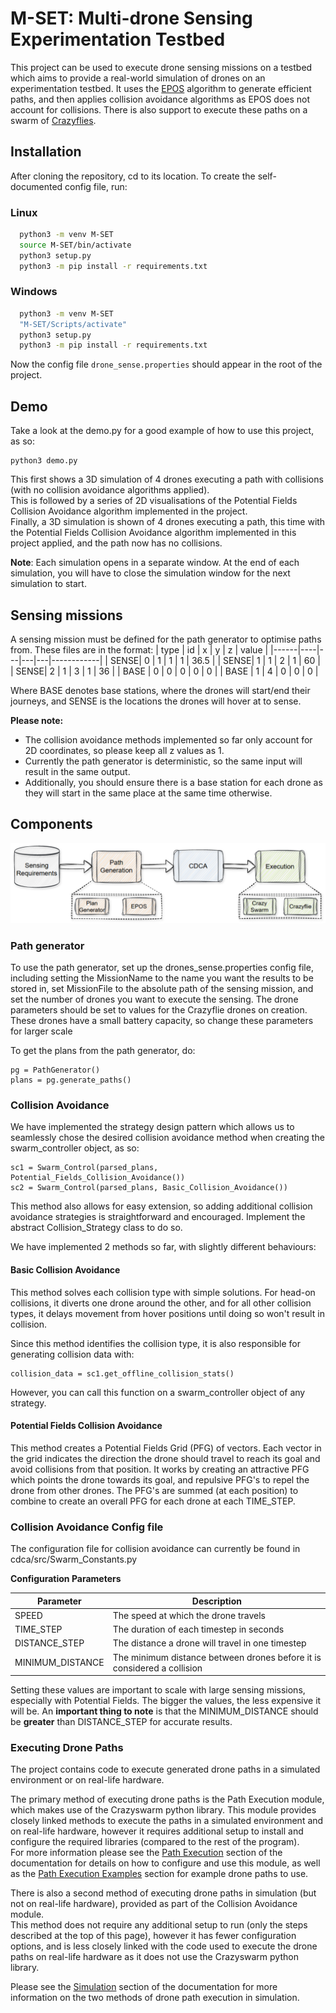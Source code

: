 

# M-SET: Multi-drone Sensing Experimentation Testbed
This project can be used to execute drone sensing missions on a testbed which aims to provide a real-world simulation of drones on an experimentation testbed. It uses the [EPOS](https://github.com/epournaras/EPOS) algorithm to generate efficient paths, and then applies collision avoidance algorithms as EPOS does not account for collisions. There is also support to execute these paths on a swarm of [Crazyflies](https://www.bitcraze.io/products/crazyflie-2-1/).









## Installation

After cloning the repository, cd to its location. To create the self-documented config file, run:

### Linux
```bash
  python3 -m venv M-SET
  source M-SET/bin/activate
  python3 setup.py
  python3 -m pip install -r requirements.txt
```
### Windows
```bash
  python3 -m venv M-SET
  "M-SET/Scripts/activate"
  python3 setup.py
  python3 -m pip install -r requirements.txt
```
Now the config file ```drone_sense.properties``` should appear in the root of the project.

## Demo
Take a look at the demo.py for a good example of how to use this project, as so:
```
python3 demo.py
```
This first shows a 3D simulation of 4 drones executing a path with collisions (with no collision avoidance algorithms applied).  
This is followed by a series of 2D visualisations of the Potential Fields Collision Avoidance algorithm implemented in the project.  
Finally, a 3D simulation is shown of 4 drones executing a path, this time with the Potential Fields Collision Avoidance algorithm implemented in this project applied, and the path now has no collisions.  

**Note**: Each simulation opens in a separate window. At the end of each simulation, you will have to close the simulation window for the next simulation to start.


## Sensing missions
A sensing mission must be defined for the path generator to optimise paths from. These files are in the format:
| type | id | x | y | z | value      |
|------|----|---|---|---|------------|
| SENSE| 0  | 1 | 1 | 1 | 36.5       |
| SENSE| 1  | 1 | 2 | 1 | 60         |
| SENSE| 2  | 1 | 3 | 1 | 36         |
| BASE | 0  | 0 | 0 | 0 | 0          |
| BASE | 1  | 4 | 0 | 0 | 0          |

Where BASE denotes base stations, where the drones will start/end their journeys, and SENSE is the locations the drones will hover at to sense.

**Please note:**

- The collision avoidance methods implemented so far only account for 2D coordinates, so please keep all z values as 1.
- Currently the path generator is deterministic, so the same input will result in the same output.
- Additionally, you should ensure there is a base station for each drone as they will start in the same place at the same time otherwise.




## Components

![Component Diagram](Component_Diagram.png)

### Path generator

To use the path generator, set up the drones_sense.properties config file, including setting the MissionName to the name you want the results to be stored in, set MissionFile to the absolute path of the sensing mission, and set the  number of drones you want to execute the sensing. The drone parameters should be set to values for the Crazyflie drones on creation. These drones have a small battery capacity, so change these parameters for larger scale

To get the plans from the path generator, do:
```
pg = PathGenerator()
plans = pg.generate_paths()
```

### Collision Avoidance
We have implemented the strategy design pattern which allows us to seamlessly chose the desired collision avoidance method when creating the swarm_controller object, as so:

```
sc1 = Swarm_Control(parsed_plans, Potential_Fields_Collision_Avoidance())
sc2 = Swarm_Control(parsed_plans, Basic_Collision_Avoidance())
```
This method also allows for easy extension, so adding additional collision avoidance strategies is straightforward and encouraged. Implement the abstract Collision_Strategy class to do so.

We have implemented 2 methods so far, with slightly different behaviours:

#### Basic Collision Avoidance
This method solves each collision type with simple solutions. For  head-on collisions, it diverts one drone around the other, and for all other collision types, it delays movement from hover positions until doing so won't result in collision.

Since this method identifies the collision type, it is also responsible for generating collision data with:
```
collision_data = sc1.get_offline_collision_stats()
```
However, you can call this function on a swarm_controller object of any strategy.

#### Potential Fields Collision Avoidance
This method creates a Potential Fields Grid (PFG) of vectors. Each vector in the grid indicates the direction the drone should travel to reach its goal and avoid collisions from that position.
It works by creating an attractive PFG which points the drone towards its goal, and repulsive PFG's to repel the drone from other drones. The PFG's are summed (at each position) to combine to create an overall PFG for each drone at each TIME_STEP.


### Collision Avoidance Config file
The configuration file for collision avoidance can currently be found in cdca/src/Swarm_Constants.py

**Configuration Parameters**

| Parameter          | Description                                                             |
|--------------------|-------------------------------------------------------------------------|
| SPEED              | The speed at which the drone travels                                    |
| TIME_STEP          | The duration of each timestep in seconds                                |
| DISTANCE_STEP      | The distance a drone will travel in one timestep                        |
| MINIMUM_DISTANCE   | The minimum distance between drones before it is considered a collision |

Setting these values are important to scale with large sensing missions, especially with Potential Fields. The bigger the values, the less expensive it will be. An **important thing to note** is that the MINIMUM_DISTANCE should be **greater** than DISTANCE_STEP for accurate results.

### Executing Drone Paths
The project contains code to execute generated drone paths in a simulated environment or on real-life hardware.  

The primary method of executing drone paths is the Path Execution module, which makes use of the Crazyswarm python library. This module provides closely linked methods to execute the paths in a simulated environment and on real-life hardware, however it requires additional setup to install and configure the required libraries (compared to the rest of the program).  
For more information please see the [Path Execution](https://github.com/TDI-Lab/M-SET-Documentation/blob/main/Path%20Execution.md) section of the documentation for details on how to configure and use this module, as well as the [Path Execution Examples](https://github.com/TDI-Lab/M-SET-Documentation/blob/main/Path%20Execution%20Examples.md) section for example drone paths to use.

There is also a second method of executing drone paths in simulation (but not on real-life hardware), provided as part of the Collision Avoidance module.  
This method does not require any additional setup to run (only the steps described at the top of this page), however it has fewer configuration options, and is less closely linked with the code used to execute the drone paths on real-life hardware as it does not use the Crazyswarm python library.

Please see the [Simulation](https://github.com/TDI-Lab/M-SET-Documentation/blob/main/Simulation.md) section of the documentation for more information on the two methods of drone path execution in simulation.
